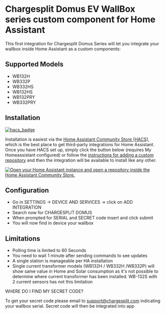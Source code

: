 # Chargesplit Domus EV WallBox series custom component for Home Assistant


This first integration for Chargesplit Domus Series will let you integrate your wallbox inside Home Assistant as a custom components: 

## Supported Models

- WB132H
- WB332P
- WB332HS
- WB132HS
- WB132PRY
- WB332PRY

## Installation

[![hacs_badge](https://img.shields.io/badge/HACS-Custom-orange.svg?style=for-the-badge)](https://github.com/hacs/integration)

Installation is easiest via the [Home Assistant Community Store
(HACS)](https://hacs.xyz/), which is the best place to get third-party
integrations for Home Assistant. Once you have HACS set up, simply click the button below (requires My Homeassistant configured) or
follow the [instructions for adding a custom
repository](https://hacs.xyz/docs/faq/custom_repositories) and then
the integration will be available to install like any other.

[![Open your Home Assistant instance and open a repository inside the Home Assistant Community Store.](https://my.home-assistant.io/badges/hacs_repository.svg)](https://my.home-assistant.io/redirect/hacs_repository/?owner=msx8020&repository=ChargesplitHomeAssistant&category=integration)


## Configuration

- Go in SETTINGS -> DEVICE AND SERVICES -> click on ADD INTEGRATION
- Search now for CHARGESPLIT DOMUS
- When prompted for SERIAL and SECRET code insert and click submit
- You will now find in device your wallbox

## Limitations

- Polling time is limited to 60 Seconds 
- You need to wait 1 minute after sending commands to see updates
- A single station is manageable per HA installation 
- Single current transformer models (WB132H / WB332H /WB332P) will show same value in Home and Solar consumption as it's not possible to determine where current transformer has been installed.  WB-132S with 2 current sensors has not this limitation

WHERE DO I FIND MY SECRET CODE? 

To get your secret code please email to support@chargesplit.com indicating your wallbox serial. 
Secret code will then be integrated into app
 


